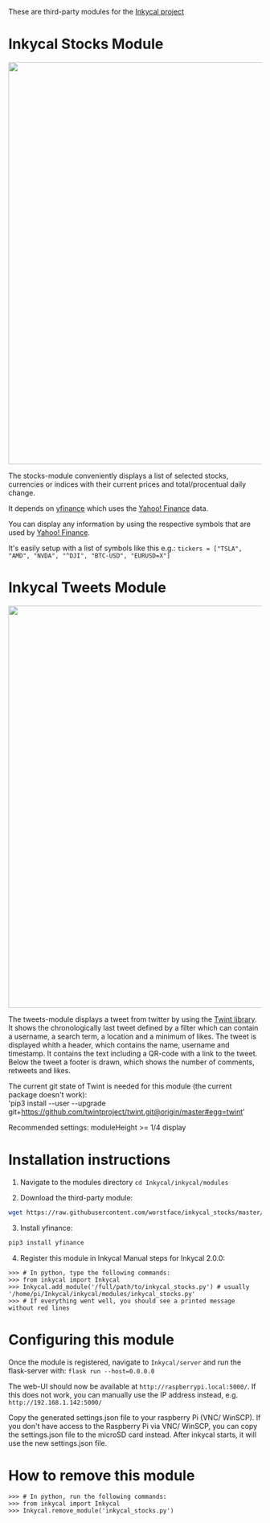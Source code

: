 These are third-party modules for the [Inkycal project](https://github.com/aceisace/Inky-Calendar)

# Inkycal Stocks Module
<p align="center">
            <img src="https://raw.githubusercontent.com/worstface/inkycal_stocks/master/Gallery/inkycal_stocks.jpg" width="800">
</p>

The stocks-module conveniently displays a list of selected stocks, currencies or indices with their current prices and total/procentual daily change.

It depends on [yfinance](https://github.com/ranaroussi/yfinance) which uses the [Yahoo! Finance](https://finance.yahoo.com/) data. 

You can display any information by using the respective symbols that are used by [Yahoo! Finance](https://finance.yahoo.com/).

It's easily setup with a list of symbols like this e.g.: 
`tickers = ["TSLA", "AMD", "NVDA", "^DJI", "BTC-USD", "EURUSD=X"]`

# Inkycal Tweets Module
<p align="center">
            <img src="https://raw.githubusercontent.com/worstface/inkycal_stocks/master/Gallery/inkycal_tweets.jpg" width="800">
</p>

The tweets-module displays a tweet from twitter by using the [Twint library](https://github.com/twintproject/twint).
It shows the chronologically last tweet defined by a filter which can contain a username, a search term, a location and a minimum of likes.
The tweet is displayed whith a header, which contains the name, username and timestamp. It contains the text including a QR-code with a link to the tweet. 
Below the tweet a footer is drawn, which shows the number of comments, retweets and likes.

The current git state of Twint is needed for this module (the current package doesn't work):  
'pip3 install --user --upgrade git+https://github.com/twintproject/twint.git@origin/master#egg=twint'

Recommended settings: moduleHeight >= 1/4 display

# Installation instructions

1) Navigate to the modules directory
`cd Inkycal/inkycal/modules`

2) Download the third-party module:
```bash
wget https://raw.githubusercontent.com/worstface/inkycal_stocks/master/inkycal_stocks.py
```

3) Install yfinance:
```bash
pip3 install yfinance
```

4) Register this module in Inkycal
Manual steps for Inkycal 2.0.0:

```python3
>>> # In python, type the following commands:
>>> from inkycal import Inkycal
>>> Inkycal.add_module('/full/path/to/inkycal_stocks.py') # usually '/home/pi/Inkycal/inkycal/modules/inkycal_stocks.py'
>>> # If everything went well, you should see a printed message without red lines
```

# Configuring this module
Once the module is registered, navigate to `Inkycal/server` and run the flask-server with:
`flask run --host=0.0.0.0`

The web-UI should now be available at `http://raspberrypi.local:5000/`. If this does not work, you can manually use the IP address instead, e.g. `http://192.168.1.142:5000/`

Copy the generated settings.json file to your raspberry Pi (VNC/ WinSCP). 
If you don't have access to the Raspberry Pi via VNC/ WinSCP, you can copy the settings.json file to the microSD card instead. After inkycal starts, it will use the new settings.json file.

# How to remove this module
```python3
>>> # In python, run the following commands:
>>> from inkycal import Inkycal
>>> Inkycal.remove_module('inkycal_stocks.py')
```

